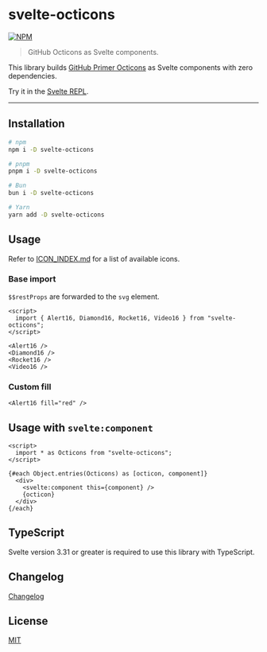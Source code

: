 # svelte-octicons

[![NPM][npm]][npm-url]

> GitHub Octicons as Svelte components.

<!-- REPO_URL -->

This library builds [GitHub Primer Octicons](https://primer.style/octicons/) as Svelte components with zero dependencies.

Try it in the [Svelte REPL](https://svelte.dev/repl/dce762f9a93c4e56b3ddde749cb1945f).

---

<!-- TOC -->

## Installation

```sh
# npm
npm i -D svelte-octicons

# pnpm
pnpm i -D svelte-octicons

# Bun
bun i -D svelte-octicons

# Yarn
yarn add -D svelte-octicons
```

## Usage

Refer to [ICON_INDEX.md](./ICON_INDEX.md) for a list of available icons.

### Base import

`$$restProps` are forwarded to the `svg` element.

```svelte
<script>
  import { Alert16, Diamond16, Rocket16, Video16 } from "svelte-octicons";
</script>

<Alert16 />
<Diamond16 />
<Rocket16 />
<Video16 />
```

### Custom fill

```svelte
<Alert16 fill="red" />
```

## Usage with `svelte:component`

```svelte
<script>
  import * as Octicons from "svelte-octicons";
</script>

{#each Object.entries(Octicons) as [octicon, component]}
  <div>
    <svelte:component this={component} />
    {octicon}
  </div>
{/each}
```

## TypeScript

Svelte version 3.31 or greater is required to use this library with TypeScript.

## Changelog

[Changelog](./CHANGELOG.md)

## License

[MIT](LICENSE)

[npm]: https://img.shields.io/npm/v/svelte-octicons.svg?color=%23ff3e00&style=for-the-badge
[npm-url]: https://npmjs.com/package/svelte-octicons
